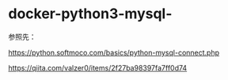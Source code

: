 # docker-python3-mysql-

参照先：

https://python.softmoco.com/basics/python-mysql-connect.php

https://qiita.com/valzer0/items/2f27ba98397fa7ff0d74
